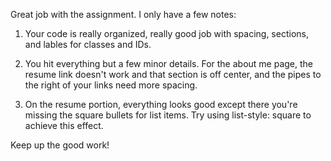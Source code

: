 Great job with the assignment. I only have a few notes:

1) Your code is really organized, really good job with spacing, sections, and lables for classes and IDs.

2) You hit everything but a few minor details. For the about me page, the resume link doesn't work and that section is off center, and the pipes to the right of your links need more spacing.

3) On the resume portion, everything looks good except there you're missing the square bullets for list items. Try using list-style: square to achieve this effect.

Keep up the good work!